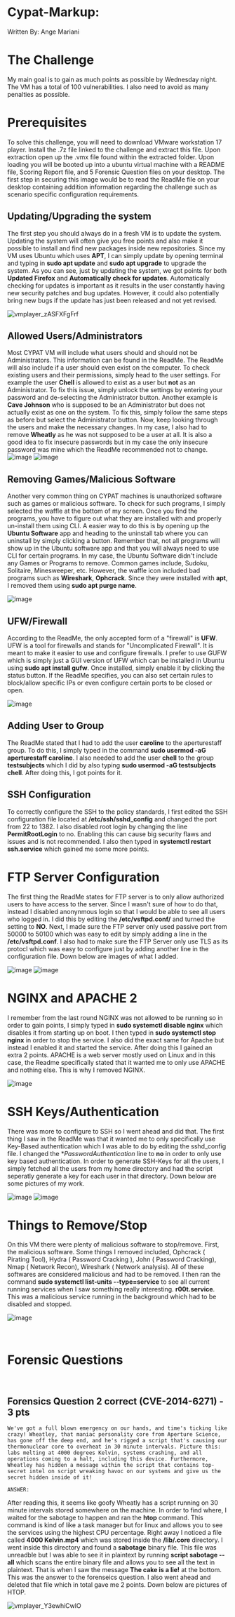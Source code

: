 # Cypat-Markup:
Written By: Ange Mariani
<br>

# The Challenge
My main goal is to gain as much points as possible by Wednesday night. The VM has a total of 100 vulnerabilities. I also need to avoid as many penalties as possible.

# Prerequisites
To solve this challenge, you will need to download VMware workstation 17 player. Install the .7z file linked to the challenge and extract this file. Upon extraction open up the .vmx file found within the extracted folder. Upon loading you will be booted up into a ubuntu virtual machine with a README file, Scoring Report file, and 5 Forensic Question files on your desktop. The first step in securing this image would be to read the ReadMe file on your desktop containing addition information regarding the challenge such as scenario specific configuration requirements.

## Updating/Upgrading the system
The first step you should always do in a fresh VM is to update the system. Updating the system will often give you free points and also make it possible to install and find new packages inside new repositories. Since my VM uses Ubuntu which uses **APT**, I can simply update by opening terminal and typing in **sudo apt update** and **sudo apt upgrade** to upgrade the system. As you can see, just by updating the system, we got points for both **Updated Firefox** and **Automatically check for updates**. Automatically checking for updates is important as it results in the user constantly having new security patches and bug updates. However, it could also potentially bring new bugs if the update has just been released and not yet revised. 

![vmplayer_zASFXFgFrf](https://github.com/ange746/Cypat-Markup/assets/73328077/8c266802-97f8-4ffd-a23b-c42de7bba4bc)



## Allowed Users/Administrators
Most CYPAT VM will include what users should and should not be Administrators. This information can be found in the ReadMe. The ReadMe will also include if a user should even exist on the computer. To check existing users and their permissions, simply head to the user settings. For example the user **Chell** is allowed to exist as a user but **not** as an Administrator. To fix this issue, simply unlock the settings by entering your password and de-selecting the Administrator button. Another example is **Cave Johnson** who is supposed to be an Administrator but does not actually exist as one on the system. To fix this, simply follow the same steps as before but select the Administrator button. Now, keep looking through the users and make the necessary changes. In my case, I also had to remove **Wheatly** as he was not supposed to be a user at all.  It is also a good idea to fix insecure passwords but in my case the only insecure password was mine which the ReadMe recommended not to change. 
![image](https://github.com/ange746/Cypat-Markup/assets/73328077/66cdd7a8-7040-49e1-b605-12e84d756b56)
![image](https://github.com/ange746/Cypat-Markup/assets/73328077/6ef7cb02-3e6f-4229-9ebc-7214ed408c2b)



## Removing Games/Malicious Software 
Another very common thing on CYPAT machines is unauthorized software such as games or malicious software. To check for such programs, I simply selected the waffle at the bottom of my screen. Once you find the programs, you have to figure out what they are installed with and properly un-install them using CLI. A easier way to do this is by opening up the **Ubuntu Software** app and heading to the uninstall tab where you can uninstall by simply clicking a button. Remember that, not all programs will show up in the Ubuntu software app and that you will always need to use CLI for certain programs. In my case, the Ubuntu Software didn't include any Games or Programs to remove. Common games include, Sudoku, Solitaire, Minesweeper, etc. However, the waffle icon included bad programs such as **Wireshark**, **Ophcrack**. Since they were installed with **apt**, I removed them using **sudo apt purge name**. 

![image](https://github.com/ange746/Cypat-Markup/assets/73328077/0bcc1a4c-54be-4310-9756-893f4620fa73)


## UFW/Firewall
According to the ReadMe, the only accepted form of a "firewall" is **UFW**. UFW is a tool for firewalls and stands for "Uncomplicated Firewall". It is meant to make it easier to use and configure firewalls. I prefer to use GUFW which is simply just a GUI version of UFW which can be installed in Ubuntu using **sudo apt install gufw**. Once installed, simply enable it by clicking the status button. If the ReadMe specifies, you can also set certain rules to block/allow specific IPs or even configure certain ports to be closed or open. 

![image](https://github.com/ange746/Cypat-Markup/assets/73328077/9fbf57ac-279f-4325-8283-b4a64cca32f5)

## Adding User to Group
The ReadMe stated that I had to add the user **caroline** to the aperturestaff group. To do this, I simply typed in the command **sudo usermod -aG aperturestaff caroline**. I also needed to add the user **chell** to the group **testsubjects** which I did by also typing **sudo usermod -aG testsubjects chell**. After doing this, I got points for it. 

## SSH Configuration
To correctly configure the SSH to the policy standards, I first edited the SSH configuration file located at **/etc/ssh/sshd_config** and changed the port from 22 to 1382. I also disabled root login by changing the line **PermitRootLogin** to no. Enabling this can cause big security flaws and issues and is not recommended. I also then typed in **systemctl restart ssh.service** which gained me some more points. 

# FTP Server Configuration
The first thing the ReadMe states for FTP server is to only allow authorized users to have access to the server. Since I wasn't sure of how to do that, instead I disabled anonynmous login so that I would be able to see all users who logged in. I did this by editing the **/etc/vsftpd.conf/** and turned the setting to **NO**. Next, I made sure the FTP server only used passive port from 50000 to 50100 which was easy to edit by simply adding a line in the **/etc/vsftpd.conf**. I also had to make sure the FTP Server only use TLS as its protocl which was easy to configure just by adding another line in the configuration file. Down below are images of what I added.

![image](https://github.com/ange746/Cypat-Markup/assets/73328077/f8643300-31b8-4e13-9650-ebc8f1e80d8c)
![image](https://github.com/ange746/Cypat-Markup/assets/73328077/3cbf1b79-7535-4a1c-af5c-13b7d03b9c7c)

# NGINX and APACHE 2
I remember from the last round NGINX was not allowed to be running so in order to gain points, I simply typed in **sudo systemctl disable nginx** which disables it from starting up on boot. I then typed in **sudo systemctl stop nginx** in order to stop the service. I also did the exact same for Apache but instead I enabled it and started the service. After doing this I gained an extra 2 points. APACHE is a web server mostly used on Linux and in this case, the Readme specifically stated that it wanted me to only use APACHE and nothing else. This is why I removed NGINX. 

![image](https://github.com/ange746/Cypat-Markup/assets/73328077/1c13b319-871b-4eea-a8ff-c29d109bace9)

# SSH Keys/Authentication
There was more to configure to SSH so I went ahead and did that. The first thing I saw in the ReadMe was that it wanted me to only specifically use Key-Based authentication which I was able to do by editing the sshd_config file. I changed the **PasswordAuthentication* line to **no** in order to only use key based authentication. In order to generate SSH-Keys for all the users, I simply fetched all the users from my home directory and had the script seperatly generate a key for each user in that directory. Down below are some pictures of my work. 

![image](https://github.com/ange746/Cypat-Markup/assets/73328077/3aa27a21-581e-4706-865a-d5c6da953d64)
![image](https://github.com/ange746/Cypat-Markup/assets/73328077/eafcf311-35c8-419d-bb82-79ca9c4fa50d)

# Things to Remove/Stop
On this VM there were plenty of malicious software to stop/remove. First, the malicious software. Some things I removed included, Ophcrack ( Pirating Tool), Hydra ( Password Cracking ), John ( Password Cracking), Nmap ( Network Recon), Wireshark ( Network analysis). All of these softwares are considered malicious and had to be removed. I then ran the command **sudo systemctl list-units --type=service** to see all current running services when I saw something really interesting. **r00t.service**. This was a malicious service running in the background which had to be disabled and stopped. 

![image](https://github.com/ange746/Cypat-Markup/assets/73328077/370ebf83-c542-4062-9671-e55e3955b923)





<br>

# Forensic Questions

<br>

## Forensics Question 2 correct (CVE-2014-6271) - 3 pts

```text
We've got a full blown emergency on our hands, and time's ticking like crazy! Wheatley, that maniac personality core from Aperture Science, has gone off the deep end, and he's rigged a script that's causing our thermonuclear core to overheat in 30 minute intervals. Picture this: labs melting at 4000 degrees Kelvin, systems crashing, and all operations coming to a halt, including this device. Furthermore, Wheatley has hidden a message within the script that contains top-secret intel on script wreaking havoc on our systems and give us the secret hidden inside of it!

ANSWER: 
```
After reading this, it seems like goofy Wheatly has a script running on 30 minute intervals stored somewhere on the machine. In order to find where, I waited for the sabotage to happen and ran the **htop** command. This command is kind of like a task manager but for linux and allows you to see the services using the highest CPU percentage. Right away I noticed a file called **4000 Kelvin.mp4** which was stored inside the **/lib/.core** directory. I went inside this directory and found a **sabotage** binary file. This file was unreadble but I was able to see it in plaintext by running **script sabotage --all** which scans the entire binary file and allows you to see all the text in plaintext. That is when I saw the message **The cake is a lie!** at the bottom. This was the answer to the forenseics question. I also went ahead and deleted that file which in total gave me 2 points. Down below are pictures of HTOP. 

![vmplayer_Y3ewhiCwlO](https://github.com/ange746/Cypat-Markup/assets/73328077/f901c0a4-287b-499c-ab87-ce2ddfb995b2)



